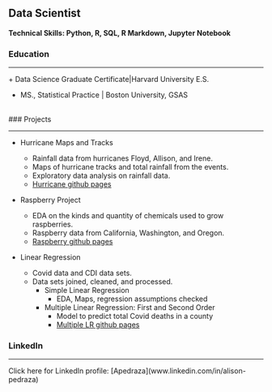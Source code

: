 ## Data Scientist
**Technical Skills: Python, R, SQL, R Markdown, Jupyter Notebook**
<br/>

### Education
<hr>
+ Data Science Graduate Certificate|Harvard University E.S.

+  MS., Statistical Practice | Boston University, GSAS

<br/>
### Projects
<hr>

  + Hurricane Maps and Tracks
      -  Rainfall data from hurricanes Floyd, Allison, and Irene.
      -  Maps of hurricane tracks and total rainfall from the events.
      -  Exploratory data analysis on rainfall data.
      - [Hurricane github pages](https://ampedraza.github.io/Hurricane-Maps-and-Tracks/)

  + Raspberry Project
    - EDA on the kinds and quantity of chemicals used to grow raspberries.
    - Raspberry data from California, Washington, and Oregon.
    - [Raspberry github pages](https://ampedraza.github.io/Raspberry/)
    
  + Linear Regression
    - Covid data and CDI data sets.
    - Data sets joined, cleaned, and processed.
      + Simple Linear Regression
        - EDA, Maps, regression assumptions checked
      + Multiple Linear Regression: First and Second Order
        - Model to predict total Covid deaths in a county
        - [Multiple LR github pages](https://ampedraza.github.io/Raspberry/)
   

  ### LinkedIn
  <hr>
  Click here for LinkedIn profile: [Apedraza](www.linkedin.com/in/alison-pedraza)

